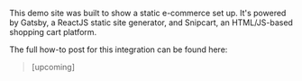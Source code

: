 This demo site was built to show a static e-commerce set up. It's powered by Gatsby, a ReactJS static site generator, and Snipcart, an HTML/JS-based shopping cart platform. 

The full how-to post for this integration can be found here:

> [upcoming]
